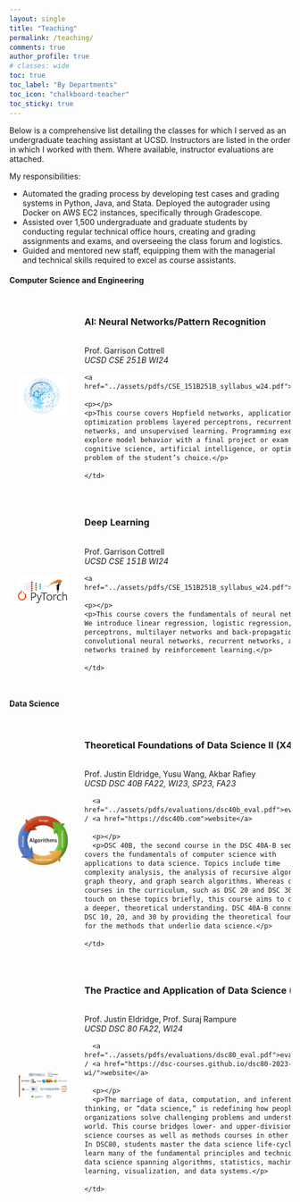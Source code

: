 ```yaml
---
layout: single
title: "Teaching"
permalink: /teaching/
comments: true
author_profile: true
# classes: wide
toc: true
toc_label: "By Departments"
toc_icon: "chalkboard-teacher"
toc_sticky: true
---
```


Below is a comprehensive list detailing the classes for which I served as an undergraduate teaching assistant at UCSD. Instructors are listed in the order in which I worked with them. Where available, instructor evaluations are attached.

My responsibilities:

- Automated the grading process by developing test cases and grading systems in Python, Java, and Stata. Deployed the autograder using Docker on AWS EC2 instances, specifically through Gradescope.
- Assisted over 1,500 undergraduate and graduate students by conducting regular technical office hours, creating and grading assignments and exams, and overseeing the class forum and logistics.
- Guided and mentored new staff, equipping them with the managerial and technical skills required to excel as course assistants.


<!-- ### Teaching by Department
{: .no_toc .text-delta }

1. TOC
{:toc} -->

#### Computer Science and Engineering

<table style="width:100%;border:0px;border-spacing:0px;border-collapse:separate;margin-right:auto;margin-left:auto;">

<tr>
    <td style="padding:2.5%;width:25%;vertical-align:middle;min-width:120px">
    <img src="../assets/images/cse251b.png" alt="teaching image" style="width:auto; height:auto; max-width:100%;" />
    </td>
    <td style="padding:2.5%;width:75%;vertical-align:middle">
    <h3>AI: Neural Networks/Pattern Recognition</h3>
    <br>
    Prof. Garrison Cottrell
    <br>
    <em>UCSD CSE 251B WI24</em>
    <br>

    <a href="../assets/pdfs/CSE_151B251B_syllabus_w24.pdf">syllabus</a>
    
    <p></p>
    <p>This course covers Hopfield networks, application to optimization problems layered perceptrons, recurrent networks, and unsupervised learning. Programming exercises explore model behavior with a final project or exam on a cognitive science, artificial intelligence, or optimization problem of the student’s choice.</p>

    </td>
</tr>

<tr>
    <td style="padding:2.5%;width:25%;vertical-align:middle;min-width:120px">
    <img src="../assets/images/cse151b.png" alt="teaching image" style="width:auto; height:auto; max-width:100%;" />
    </td>
    <td style="padding:2.5%;width:75%;vertical-align:middle">
    <h3> Deep Learning </h3>
    <br>
    Prof. Garrison Cottrell
    <br>
    <em>UCSD CSE 151B WI24</em>
    <br>

    <a href="../assets/pdfs/CSE_151B251B_syllabus_w24.pdf">syllabus</a>
    
    <p></p>
    <p>This course covers the fundamentals of neural networks. We introduce linear regression, logistic regression, perceptrons, multilayer networks and back-propagation, convolutional neural networks, recurrent networks, and deep networks trained by reinforcement learning.</p>

    </td>
</tr>
</table>


#### Data Science

<table style="width:100%;border:0px;border-spacing:0px;border-collapse:separate;margin-right:auto;margin-left:auto;">

  <tr>
    <td style="padding:2.5%;width:25%;vertical-align:middle;min-width:120px">
      <img src="../assets/images/dsc40b.png" alt="teaching image" style="width:auto; height:auto; max-width:100%;" />
    </td>
    <td style="padding:2.5%;width:75%;vertical-align:middle">
      <h3>Theoretical Foundations of Data Science II  (X4)</h3>
      <br>
      Prof. Justin Eldridge, Yusu Wang, Akbar Rafiey
      <br>
      <em>UCSD DSC 40B  FA22, WI23, SP23, FA23</em>
      <br>
      
      
      <a href="../assets/pdfs/evaluations/dsc40b_eval.pdf">evaluation</a> / <a href="https://dsc40b.com">website</a>
      
      <p></p>
      <p>DSC 40B, the second course in the DSC 40A-B sequence, covers the fundamentals of computer science with applications to data science. Topics include time complexity analysis, the analysis of recursive algorithms, graph theory, and graph search algorithms. Whereas other courses in the curriculum, such as DSC 20 and DSC 30, may touch on these topics briefly, this course aims to develop a deeper, theoretical understanding. DSC 40A-B connect to DSC 10, 20, and 30 by providing the theoretical foundation for the methods that underlie data science.</p>

    </td>
  </tr>


  <tr>
    <td style="padding:2.5%;width:25%;vertical-align:middle;min-width:120px">
      <img src="../assets/images/dsc80.png" alt="teaching image" style="width:auto; height:auto; max-width:100%;" />
    </td>
    <td style="padding:2.5%;width:75%;vertical-align:middle">
      <h3>The Practice and Application of Data Science (X2)</h3>
      <br>
      Prof. Justin Eldridge, Prof. Suraj Rampure
      <br>
      <em>UCSD DSC 80  FA22, WI24</em>
      <br>
      
      <a href="../assets/pdfs/evaluations/dsc80_eval.pdf">evaluation</a> / <a href="https://dsc-courses.github.io/dsc80-2023-wi/">website</a>
      
      <p></p>
      <p>The marriage of data, computation, and inferential thinking, or “data science,” is redefining how people and organizations solve challenging problems and understand the world. This course bridges lower- and upper-division data science courses as well as methods courses in other fields. In DSC80, students master the data science life-cycle and learn many of the fundamental principles and techniques of data science spanning algorithms, statistics, machine learning, visualization, and data systems.</p>

    </td>
  </tr>

</table>



